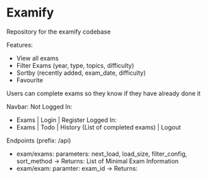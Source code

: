 # Examify
Repository for the examify codebase

Features:
 - View all exams
 - Filter Exams (year, type, topics, difficulty)
 - Sortby (recently added, exam_date, difficulty)
 - Favourite

Users can complete exams so they know if they have already done it

Navbar:
Not Logged In:
 - Exams | Login | Register
Logged In: 
 - Exams | Todo | History (List of completed exams) | Logout


Endpoints (prefix: /api)

 - exam/exams: parameters: next_load, load_size, filter_config, sort_method -> Returns: List of Minimal Exam Information
 - exam/exam: paramter: exam_id -> Returns: 